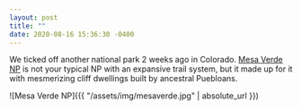 ```yaml
---
layout: post
title: ""
date: 2020-08-16 15:36:30 -0400
---
```


We ticked off another national park 2 weeks ago in Colorado. [Mesa Verde NP](https://en.wikipedia.org/wiki/Mesa_Verde_National_Park) is not your typical NP with an expansive trail system, but it made up for it with mesmerizing cliff dwellings built by ancestral Puebloans.

![Mesa Verde NP]({{ "/assets/img/mesaverde.jpg" | absolute_url }})